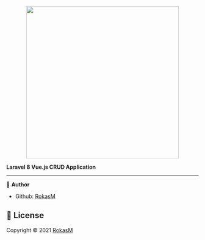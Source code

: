 <p align="center"><img src="https://res.cloudinary.com/dtfbvvkyp/image/upload/v1566331377/laravel-logolockup-cmyk-red.svg" width="400"></p>

**Laravel 8 Vue.js CRUD Application**

-------------------------
👤 **Author**

- Github: [RokasM](https://github.com/gerulisss)


 📝 **License**
------------------------
Copyright © 2021 [RokasM](https://rokasm.lt)<br />

